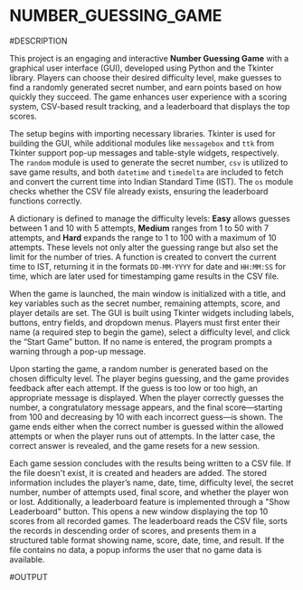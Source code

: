 # NUMBER_GUESSING_GAME

#DESCRIPTION

This project is an engaging and interactive **Number Guessing Game** with a graphical user interface (GUI), developed using Python and the Tkinter library. Players can choose their desired difficulty level, make guesses to find a randomly generated secret number, and earn points based on how quickly they succeed. The game enhances user experience with a scoring system, CSV-based result tracking, and a leaderboard that displays the top scores.

The setup begins with importing necessary libraries. Tkinter is used for building the GUI, while additional modules like `messagebox` and `ttk` from Tkinter support pop-up messages and table-style widgets, respectively. The `random` module is used to generate the secret number, `csv` is utilized to save game results, and both `datetime` and `timedelta` are included to fetch and convert the current time into Indian Standard Time (IST). The `os` module checks whether the CSV file already exists, ensuring the leaderboard functions correctly.

A dictionary is defined to manage the difficulty levels: **Easy** allows guesses between 1 and 10 with 5 attempts, **Medium** ranges from 1 to 50 with 7 attempts, and **Hard** expands the range to 1 to 100 with a maximum of 10 attempts. These levels not only alter the guessing range but also set the limit for the number of tries. A function is created to convert the current time to IST, returning it in the formats `DD-MM-YYYY` for date and `HH:MM:SS` for time, which are later used for timestamping game results in the CSV file.

When the game is launched, the main window is initialized with a title, and key variables such as the secret number, remaining attempts, score, and player details are set. The GUI is built using Tkinter widgets including labels, buttons, entry fields, and dropdown menus. Players must first enter their name (a required step to begin the game), select a difficulty level, and click the “Start Game” button. If no name is entered, the program prompts a warning through a pop-up message.

Upon starting the game, a random number is generated based on the chosen difficulty level. The player begins guessing, and the game provides feedback after each attempt. If the guess is too low or too high, an appropriate message is displayed. When the player correctly guesses the number, a congratulatory message appears, and the final score—starting from 100 and decreasing by 10 with each incorrect guess—is shown. The game ends either when the correct number is guessed within the allowed attempts or when the player runs out of attempts. In the latter case, the correct answer is revealed, and the game resets for a new session.

Each game session concludes with the results being written to a CSV file. If the file doesn't exist, it is created and headers are added. The stored information includes the player’s name, date, time, difficulty level, the secret number, number of attempts used, final score, and whether the player won or lost. Additionally, a leaderboard feature is implemented through a "Show Leaderboard" button. This opens a new window displaying the top 10 scores from all recorded games. The leaderboard reads the CSV file, sorts the records in descending order of scores, and presents them in a structured table format showing name, score, date, time, and result. If the file contains no data, a popup informs the user that no game data is available.

#OUTPUT

